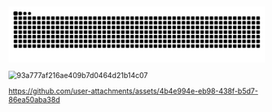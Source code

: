 <!-- dark snake -->
![BEPb's github activity graph](https://raw.githubusercontent.com/BEPb/BEPb/output/github-contribution-grid-snake-dark.svg)

![93a777af216ae409b7d0464d21b14c07](https://github.com/user-attachments/assets/d92bac11-2950-4a63-9495-91b723a942d1)

https://github.com/user-attachments/assets/4b4e994e-eb98-438f-b5d7-86ea50aba38d

